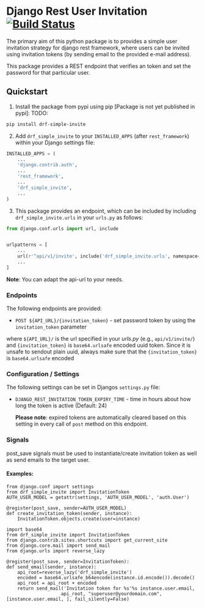 # Django Rest User Invitation [![Build Status](https://travis-ci.org/thapabishwa/drf_simple_invite.svg?branch=develop)](https://travis-ci.org/thapabishwa/drf_simple_invite)

The primary aim of this python package is to provides a simple user invitation strategy for django rest framework, where users can be invited using invitation tokens (by sending email to the provided e-mail address).

This package provides a REST endpoint that verifies an token and set the password for that particular user.

## Quickstart

1. Install the package from pypi using pip [Package is not yet published in pypi]:
TODO:
```bash
pip install drf-simple-invite
```

2. Add ``drf_simple_invite`` to your ``INSTALLED_APPS`` (after ``rest_framework``) within your Django settings file:
```python
INSTALLED_APPS = (
    ...
    'django.contrib.auth',
    ...
    'rest_framework',
    ...
    'drf_simple_invite',
    ...
)
```

3. This package provides an endpoint, which can be included by including ``drf_simple_invite.urls`` in your ``urls.py`` as follows:
```python
from django.conf.urls import url, include


urlpatterns = [
    ...
    url(r'^api/v1/invite', include('drf_simple_invite.urls', namespace='drf_simple_invite')),
    ...
]    
```
**Note**: You can adapt the api-url to your needs.

### Endpoints

The following endpoints are provided:

 * `POST ${API_URL}/{invitation_token}` -  set password token by using the ``invitation_token`` parameter
 
where `${API_URL}/` is the url specified in your *urls.py* (e.g., `api/v1/invite/`)
and `{invitation_token}` is `base64.urlsafe` encoded uuid token. Since it is unsafe to sendout plain uuid, always make sure that the `{invitation_token}` is `base64.urlsafe` encoded


### Configuration / Settings

The following settings can be set in Djangos ``settings.py`` file:

* `DJANGO_REST_INVITATION_TOKEN_EXPIRY_TIME` - time in hours about how long the token is active (Default: 24)

  **Please note**: expired tokens are automatically cleared based on this setting in every call of ``post`` method on this endpoint.
 
### Signals
post_save signals must be used to instantiate/create invitation token as well as send emails to the target user.

#### Examples:
```
from django.conf import settings
from drf_simple_invite import InvitationToken
AUTH_USER_MODEL = getattr(settings, 'AUTH_USER_MODEL', 'auth.User')

@register(post_save, sender=AUTH_USER_MODEL)
def create_invitation_token(sender, instance):
    InvitationToken.objects.create(user=instance)
```
```
import base64
from drf_simple_invite import InvitationToken
from django.contrib.sites.shortcuts import get_current_site
from django.core.mail import send_mail
from django.urls import reverse_lazy

@register(post_save, sender=InvitationToken):
def send_email(sender, instance):
    api_root=reverse_lazy('drf_simple_invite')
    encoded = base64.urlsafe_b64encode(instance.id.encode()).decode()
    api_root = api_root + encoded
    return send_mail('Invitation token for %s'%s instance.user.email, 
                    api_root, "superuser@yourdomain.com", [instance.user.email, ], fail_silently=False)